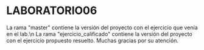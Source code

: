 # LABORATORIO06
La rama "master" contiene la versión del proyecto con el ejercicio que venía en el lab.\n
La rama "ejercicio_calificado" contiene la versión del proyecto con el ejercicio propuesto resuelto.
Muchas gracias por su atención.
